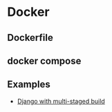 # Docker

## Dockerfile

## docker compose

## Examples

- [Django with multi-staged build](https://github.com/Lootmann/LearningGuide/issues/44)
